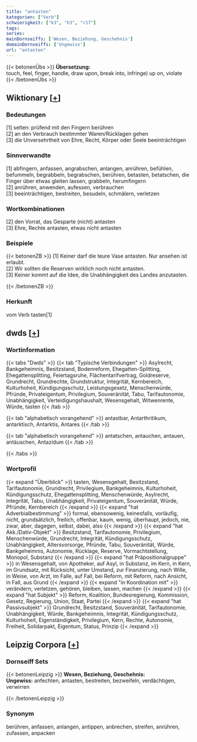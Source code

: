 ```yaml
---
title: "antasten"
kategorien: ["Verb"]
schwierigkeit: ["k3", "h3", "r17"]
tags:
series:
mainDornseiffs: ['Wesen, Beziehung, Geschehnis']
domainDornseiffs: ['Ungewiss']
url: "antasten"
---
```


{{< betonenÜbs >}}
**Übersetzung:**  
touch, feel, finger, handle, draw upon, break into, infringe) up on, violate  
{{< /betonenÜbs >}}

## Wiktionary [[+](https://de.wiktionary.org/wiki/antasten)]

### Bedeutungen
[1] selten: prüfend mit den Fingern berühren  
[2] an den Verbrauch bestimmter Waren/Rücklagen gehen  
[3] die Unversehrtheit von Ehre, Recht, Körper oder Seele beeinträchtigen  

### Sinnverwandte
[1] abfingern, anfassen, angrabschen, anlangen, anrühren, befühlen, befummeln, begrabbeln, begrabschen, berühren, betasten, betatschen, die Finger über etwas gleiten lassen, grabbeln, herumfingern  
[2] anrühren, anwenden, aufessen, verbrauchen  
[3] beeinträchtigen, bestreiten, besudeln, schmälern, verletzen  

### Wortkombinationen
[2] den Vorrat, das Gesparte (nicht) antasten  
[3] Ehre, Rechte antasten, etwas nicht antasten  

### Beispiele
{{< betonenZB >}}
[1] Keiner darf die teure Vase antasten. Nur ansehen ist erlaubt.  
[2] Wir sollten die Reserven wirklich noch nicht antasten.  
[3] Keiner kommt auf die Idee, die Unabhängigkeit des Landes anzutasten.  

{{< /betonenZB >}}
### Herkunft
vom Verb tasten[1]  



## dwds [[+](https://www.dwds.de/wb/antasten)]

### Wortinformation
{{< tabs "Dwds" >}}
{{< tab "Typische Verbindungen" >}}
Asylrecht, Bankgeheimnis, Besitzstand, Bodenreform, Ehegatten-Splitting, Ehegattensplitting, Feiertagsruhe, Flächentarifvertrag, Goldreserve, Grundrecht, Grundrechte, Grundstruktur, Integrität, Kernbereich, Kulturhoheit, Kündigungsschutz, Leistungsgesetz, Menschenwürde, Pfründe, Privateigentum, Privilegium, Souveränität, Tabu, Tarifautonomie, Unabhängigkeit, Verteidigungshaushalt, Wesensgehalt, Witwenrente, Würde, tasten
{{< /tab >}}

{{< tab "alphabetisch vorangehend" >}}
antastbar, Antarthritikum, antarktisch, Antarktis, Antares
{{< /tab >}}

{{< tab "alphabetisch vorangehend" >}}
antatschen, antauchen, antauen, antäuschen, Antazidum
{{< /tab >}}

{{< /tabs >}}

### Wortprofil
{{< expand "Überblick" >}} tasten, Wesensgehalt, Besitzstand, Tarifautonomie, Grundrecht, Privilegium, Bankgeheimnis, Kulturhoheit, Kündigungsschutz, Ehegattensplitting, Menschenwürde, Asylrecht, Integrität, Tabu, Unabhängigkeit, Privateigentum, Souveränität, Würde, Pfründe, Kernbereich {{< /expand >}}
{{< expand "hat Adverbialbestimmung" >}} formal, ebensowenig, keinesfalls, vorläufig, nicht, grundsätzlich, freilich, offenbar, kaum, wenig, überhaupt, jedoch, nie, zwar, aber, dagegen, selbst, dabei, also {{< /expand >}}
{{< expand "hat Akk./Dativ-Objekt" >}} Besitzstand, Tarifautonomie, Privilegium, Menschenwürde, Grundrecht, Integrität, Kündigungsschutz, Unabhängigkeit, Altersvorsorge, Pfründe, Tabu, Souveränität, Würde, Bankgeheimnis, Autonomie, Rücklage, Reserve, Vormachtstellung, Monopol, Substanz {{< /expand >}}
{{< expand "hat Präpositionalgruppe" >}} in Wesensgehalt, von Apotheker, auf Asyl, in Substanz, im Kern, in Kern, im Grundsatz, mit Rücksicht, unter Umstand, zur Finanzierung, nach Wille, in Weise, von Arzt, im Falle, auf Fall, bei Reform, mit Reform, nach Ansicht, in Fall, aus Grund {{< /expand >}}
{{< expand "in Koordination mit" >}} verändern, verletzen, gehören, bleiben, lassen, machen {{< /expand >}}
{{< expand "hat Subjekt" >}} Reform, Koalition, Bundesregierung, Kommission, Gesetz, Regierung, Union, Staat, Partei {{< /expand >}}
{{< expand "hat Passivsubjekt" >}} Grundrecht, Besitzstand, Souveränität, Tarifautonomie, Unabhängigkeit, Würde, Bankgeheimnis, Integrität, Kündigungsschutz, Kulturhoheit, Eigenständigkeit, Privilegium, Kern, Rechte, Autonomie, Freiheit, Solidarpakt, Eigentum, Status, Prinzip {{< /expand >}}

## Leipzig Corpora [[+](https://corpora.uni-leipzig.de/en/res?word=antasten&corpusId=deu_newscrawl-public_2018)]

### Dornseiff Sets
{{< betonenLeipzig >}}
**Wesen, Beziehung, Geschehnis:**  
**Ungewiss:** anfechten, antasten, bestreiten, bezweifeln, verdächtigen, verwirren  

{{< /betonenLeipzig >}}

### Synonym
berühren, anfassen, anlangen, antippen, anbrechen, streifen, anrühren, zufassen, anpacken

